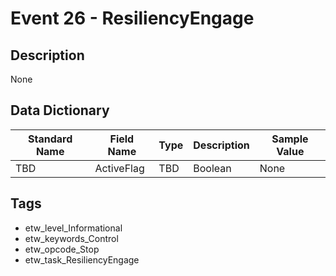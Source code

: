 # Event 26 - ResiliencyEngage

## Description
None

## Data Dictionary
|Standard Name|Field Name|Type|Description|Sample Value|
|---|---|---|---|---|
|TBD|ActiveFlag|TBD|Boolean|None|None|

## Tags
* etw_level_Informational
* etw_keywords_Control
* etw_opcode_Stop
* etw_task_ResiliencyEngage